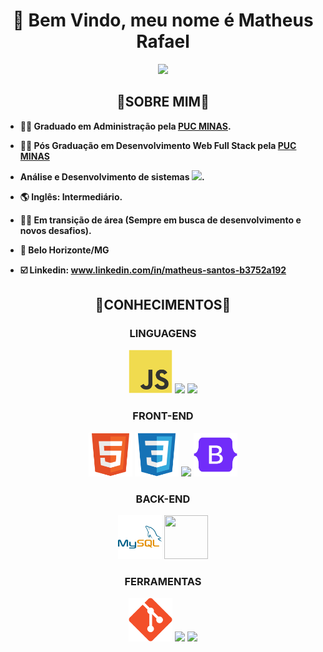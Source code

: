 <h1 align = "center"> <strong> 👋 Bem Vindo, meu nome é Matheus Rafael </strong> </h1>

<p align = "center"> <img src="https://github.com/MatheusRafas/Matheus-Rafael/assets/122946104/6e68f16a-590c-41e5-9749-642a9c31e590" width = "500px"/> </p>

<h2 align = "center"><strong>👾SOBRE MIM👾</strong></h2>
<p><strong>
  
  - 👨‍🎓 Graduado em Administração pela [PUC MINAS](https://www.pucminas.br/destaques/Paginas/default.aspx).
    
  - 👨‍💻 Pós Graduação em Desenvolvimento Web Full Stack pela [PUC MINAS](https://www.pucminas.br/destaques/Paginas/default.aspx)
  
  - Análise e Desenvolvimento de sistemas <img src="http://img.shields.io/static/v1?label=STATUS&message=EM%20DESENVOLVIMENTO&color=GREEN&style=for-the-badge" width = "120px" />.
    
  - 🌎 Inglês: Intermediário.
    
  - 🧑‍💻 Em transição de área (Sempre em busca de desenvolvimento e novos desafios).
    
  - 📌 Belo Horizonte/MG
    
  - ☑️ Linkedin: www.linkedin.com/in/matheus-santos-b3752a192
</strong></p>

<h2 align = "center"><strong>🤖CONHECIMENTOS🤖</strong></h2>
  
<div align = "center">
<h3>LINGUAGENS</h3>
  <code><img heigth="70" width="70" src="https://raw.githubusercontent.com/devicons/devicon/master/icons/javascript/javascript-original.svg"></code>
  <code><img heigth="70" width="70" src="https://img.icons8.com/color/48/000000/python.png"></code>
  <code><img heigth="70" width="70" src="https://encrypted-tbn0.gstatic.com/images?q=tbn:ANd9GcSP26NkJUeA6sZDX-L0VBhBf19VIhoUs0Ye71eoUqbWu15khMYshT6wqD8xfySIYPf2sCk&usqp=CAU"></code>

<h3>FRONT-END</h3>
  <code><img heigth="70" width="70" src="https://raw.githubusercontent.com/devicons/devicon/master/icons/html5/html5-original.svg"></code> 
  <code><img heigth="70" width="70" src="https://raw.githubusercontent.com/devicons/devicon/master/icons/css3/css3-original.svg"></code> 
  <code><img heigth="70" width="70" src="https://cdn.icon-icons.com/icons2/2415/PNG/512/react_original_logo_icon_146374.png"></code> 
  <code><img heigth="70" width="70" src="https://raw.githubusercontent.com/devicons/devicon/master/icons/bootstrap/bootstrap-plain.svg"></code> 

<h3>BACK-END</h3>
  <code><img heigth="70" width="70" src="https://raw.githubusercontent.com/devicons/devicon/master/icons/mysql/mysql-original-wordmark.svg"></code> 
  <code><img height="70px" width="70" src="https://cdn4.iconfinder.com/data/icons/logos-3/456/nodejs-new-pantone-black-256.png"></code>

<h3>FERRAMENTAS</h3>
  <code><img heigth="70" width="70" src="https://raw.githubusercontent.com/devicons/devicon/master/icons/git/git-original.svg"></code>
 <code><img heigth="70" width="70" src="https://www.nicepng.com/png/full/52-520535_free-files-github-github-icon-png-white.png"></code> 
<code><img heigth="70" width="70" src="https://github.com/MatheusRafas/Matheus-Rafael/assets/122946104/9c70e14b-1899-4e35-86cd-00af59373218"/></code>
</div>
